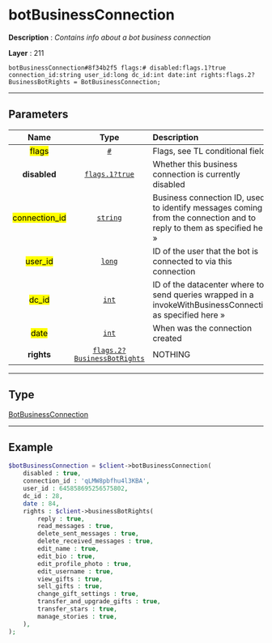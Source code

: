 # botBusinessConnection

**Description** : *Contains info about a bot business connection*

**Layer** : 211

```tl
botBusinessConnection#8f34b2f5 flags:# disabled:flags.1?true connection_id:string user_id:long dc_id:int date:int rights:flags.2?BusinessBotRights = BotBusinessConnection;
```

---

## Parameters

| Name | Type | Description |
| :---: | :---: | :--- |
| <mark>flags</mark> | [`#`](type/#) | Flags, see TL conditional fields |
| **disabled** | [`flags.1?true`](type/true) | Whether this business connection is currently disabled |
| <mark>connection_id</mark> | [`string`](type/string) | Business connection ID, used to identify messages coming from the connection and to reply to them as specified here » |
| <mark>user_id</mark> | [`long`](type/long) | ID of the user that the bot is connected to via this connection |
| <mark>dc_id</mark> | [`int`](type/int) | ID of the datacenter where to send queries wrapped in a invokeWithBusinessConnection as specified here » |
| <mark>date</mark> | [`int`](type/int) | When was the connection created |
| **rights** | [`flags.2?BusinessBotRights`](type/BusinessBotRights) | NOTHING |

---

## Type

[BotBusinessConnection](type/BotBusinessConnection)

---

## Example

```php
$botBusinessConnection = $client->botBusinessConnection(
	disabled : true,
	connection_id : 'qLMW8pbfhu4l3KBA',
	user_id : 645858695256575802,
	dc_id : 28,
	date : 84,
	rights : $client->businessBotRights(
		reply : true,
		read_messages : true,
		delete_sent_messages : true,
		delete_received_messages : true,
		edit_name : true,
		edit_bio : true,
		edit_profile_photo : true,
		edit_username : true,
		view_gifts : true,
		sell_gifts : true,
		change_gift_settings : true,
		transfer_and_upgrade_gifts : true,
		transfer_stars : true,
		manage_stories : true,
	),
);
```